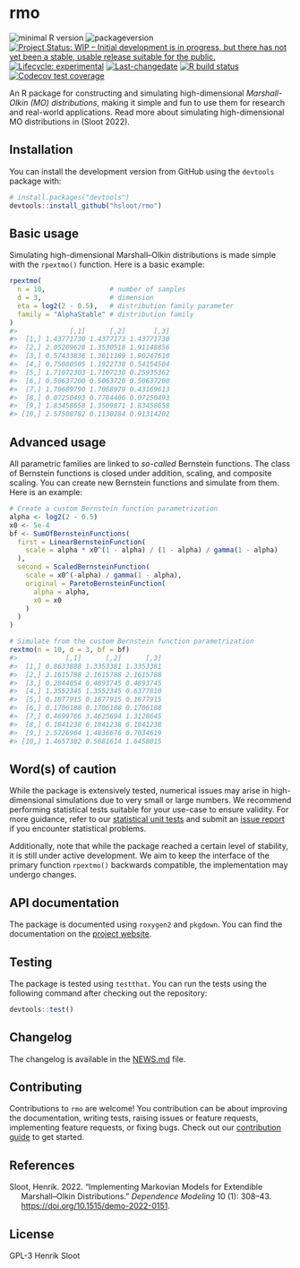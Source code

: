 
<!-- README.md is generated from README.Rmd. Please edit that file -->

# rmo

<!-- badges: start -->

![minimal R
version](https://img.shields.io/badge/R%3E%3D-3.4.0-6666ff.svg)
![packageversion](https://img.shields.io/badge/Package%20version-0.8.3-orange.svg?style=flat-square)
[![Project Status: WIP – Initial development is in progress, but there
has not yet been a stable, usable release suitable for the
public.](https://www.repostatus.org/badges/latest/wip.svg)](https://www.repostatus.org/#wip)
[![Lifecycle:
experimental](https://img.shields.io/badge/lifecycle-experimental-orange.svg)](https://www.tidyverse.org/lifecycle/#experimental)
[![Last-changedate](https://img.shields.io/badge/last%20change-2024--04--02-yellowgreen.svg)](/commits/master)
[![R build
status](https://github.com/hsloot/rmo/workflows/check-full/badge.svg)](https://github.com/hsloot/rmo/actions)
[![Codecov test
coverage](https://codecov.io/gh/hsloot/rmo/branch/master/graph/badge.svg)](https://codecov.io/gh/hsloot/rmo?branch=main)
<!-- badges: end -->

An R package for constructing and simulating high-dimensional
*Marshall-Olkin (MO) distributions*, making it simple and fun to use
them for research and real-world applications. Read more about
simulating high-dimensional MO distributions in (Sloot 2022).

## Installation

You can install the development version from GitHub using the `devtools`
package with:

``` r
# install.packages("devtools")
devtools::install_github("hsloot/rmo")
```

## Basic usage

Simulating high-dimensional Marshall–Olkin distributions is made simple
with the `rpextmo()` function. Here is a basic example:

``` r
rpextmo(
  n = 10,                # number of samples
  d = 3,                 # dimension
  eta = log2(2 - 0.5),   # distribution family parameter
  family = "AlphaStable" # distribution family
)
#>             [,1]      [,2]       [,3]
#>  [1,] 1.43771730 1.4377173 1.43771730
#>  [2,] 2.05209628 1.3530518 1.91148856
#>  [3,] 0.57433836 1.3811189 1.90247610
#>  [4,] 0.75080505 1.1922738 0.54154504
#>  [5,] 1.71072303 1.7107230 0.25935362
#>  [6,] 0.50637200 0.5063720 0.50637200
#>  [7,] 1.70689790 1.7068979 0.43169613
#>  [8,] 0.07250493 0.7784406 0.07250493
#>  [9,] 1.83458658 1.3509871 1.83458658
#> [10,] 2.57508782 0.1130284 0.91314202
```

## Advanced usage

All parametric families are linked to *so-called* Bernstein functions.
The class of Bernstein functions is closed under addition, scaling, and
composite scaling. You can create new Bernstein functions and simulate
from them. Here is an example:

``` r
# Create a custom Bernstein function parametrization
alpha <- log2(2 - 0.5)
x0 <- 5e-4
bf <- SumOfBernsteinFunctions(
  first = LinearBernsteinFunction(
    scale = alpha * x0^(1 - alpha) / (1 - alpha) / gamma(1 - alpha)
  ),
  second = ScaledBernsteinFunction(
    scale = x0^(-alpha) / gamma(1 - alpha),
    original = ParetoBernsteinFunction(
      alpha = alpha,
      x0 = x0
    )
  )
)

# Simulate from the custom Bernstein function parametrization
rextmo(n = 10, d = 3, bf = bf)
#>            [,1]      [,2]      [,3]
#>  [1,] 0.8633888 1.3353381 1.3353381
#>  [2,] 2.1615788 2.1615788 2.1615788
#>  [3,] 0.2844054 0.4893745 0.4893745
#>  [4,] 1.3552345 1.3552345 0.6377810
#>  [5,] 0.1877915 0.1877915 0.1877915
#>  [6,] 0.1706188 0.1706188 0.1706188
#>  [7,] 0.4699766 3.4625694 1.3128645
#>  [8,] 0.1841238 0.1841238 0.1841238
#>  [9,] 2.5726964 1.4836676 0.7034619
#> [10,] 1.4657382 0.5681614 1.6458015
```

## Word(s) of caution

While the package is extensively tested, numerical issues may arise in
high-dimensional simulations due to very small or large numbers. We
recommend performing statistical tests suitable for your use-case to
ensure validity. For more guidance, refer to our [statistical unit
tests](https://github.com/hsloot/rmo/blob/main/tests/testthat/test-statistical-unit-test.R)
and submit an [issue
report](https://github.com/hsloot/rmo/issues/new?assignees=&labels=bug&template=statistical_problem.md&title=%5BSTAT%5D)
if you encounter statistical problems.

Additionally, note that while the package reached a certain level of
stability, it is still under active development. We aim to keep the
interface of the primary function `rpextmo()` backwards compatible, the
implementation may undergo changes.

## API documentation

The package is documented using `roxygen2` and `pkgdown`. You can find
the documentation on the [project website](reference/index.html).

## Testing

The package is tested using `testthat`. You can run the tests using the
following command after checking out the repository:

``` r
devtools::test()
```

## Changelog

The changelog is available in the [NEWS.md](NEWS.md) file.

## Contributing

Contributions to `rmo` are welcome! You contribution can be about
improving the documentation, writing tests, raising issues or feature
requests, implementing feature requests, or fixing bugs. Check out our
[contribution guide](.github/CONTRIBUTING.md) to get started.

## References

<div id="refs" class="references csl-bib-body hanging-indent"
entry-spacing="0">

<div id="ref-Sloot2022a" class="csl-entry">

Sloot, Henrik. 2022. “Implementing Markovian Models for Extendible
Marshall–Olkin Distributions.” *Dependence Modeling* 10 (1): 308–43.
<https://doi.org/10.1515/demo-2022-0151>.

</div>

</div>

## License

GPL-3 Henrik Sloot
